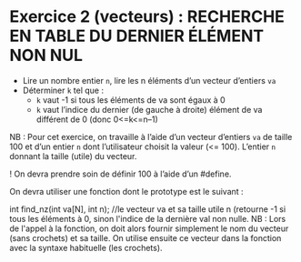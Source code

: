 # Exercice 2 (vecteurs) : RECHERCHE EN TABLE DU DERNIER ÉLÉMENT NON NUL

+ Lire un nombre entier `n`, lire les n éléments d’un vecteur d’entiers `va`
+ Déterminer `k` tel que :
  + `k` vaut -1 si tous les éléments de va sont égaux à 0 
  + `k` vaut l’indice du dernier (de gauche à droite) élément de va différent de 0 (donc 0<=k<=n–1) 

NB : Pour cet exercice, on travaille à l’aide d’un vecteur d’entiers `va` de taille 100 et d’un
entier `n` dont l’utilisateur choisit la valeur (<= 100). L’entier `n` donnant la taille (utile) du vecteur.

! On devra prendre soin de définir 100 à l’aide d’un #define.

On devra utiliser une fonction dont le prototype est le suivant :

int find_nz(int va[N], int n); //le vecteur va et sa taille utile n (retourne -1 si tous les éléments à 0, sinon l'indice de la dernière val non nulle.
NB : Lors de l'appel à la fonction, on doit alors fournir simplement le nom du vecteur (sans crochets) et sa taille. On utilise ensuite ce vecteur dans la fonction avec la syntaxe habituelle (les crochets).